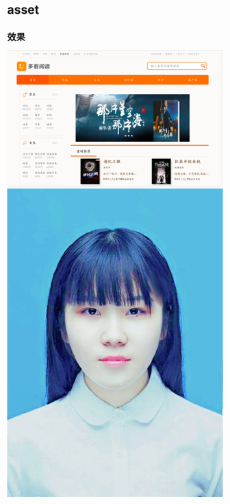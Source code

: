 # asset
## 效果

![muke](https://github.com/deraqoan/asset/blob/master/duokan.png)
![muke](https://github.com/deraqoan/asset/blob/master/we.jpg)

